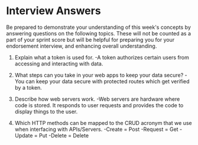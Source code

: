 # Interview Answers

Be prepared to demonstrate your understanding of this week's concepts by answering questions on the following topics. These will not be counted as a part of your sprint score but will be helpful for preparing you for your endorsement interview, and enhancing overall understanding.

1. Explain what a token is used for.
   -A token authorizes certain users from accessing and interacting with data.

2. What steps can you take in your web apps to keep your data secure?
   -You can keep your data secure with protected routes which get verified by a token.

3. Describe how web servers work.
   -Web servers are hardware where code is stored. It responds to user requests and provides the code to display things to the user.

4. Which HTTP methods can be mapped to the CRUD acronym that we use when interfacing with APIs/Servers.
   -Create = Post
   -Request = Get
   -Update = Put
   -Delete = Delete
